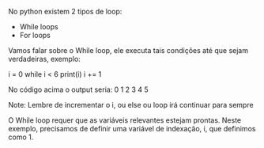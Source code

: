 No python existem 2 tipos de loop:
- While loops
- For loops

Vamos falar sobre o While loop, ele executa tais condições até que sejam verdadeiras, exemplo:

i = 0 
while i < 6
    print(i)
    i += 1

No código acima o output seria:
0
1
2
3
4
5

Note: Lembre de incrementar o i, ou else ou loop irá continuar para sempre

O While loop requer que as variáveis relevantes estejam prontas. Neste exemplo, precisamos de definir uma variável de indexação, i, que definimos como 1.
